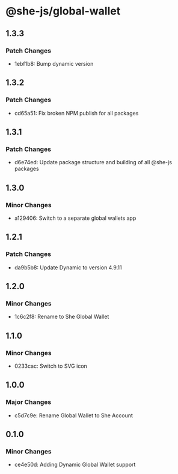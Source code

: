 # @she-js/global-wallet

## 1.3.3

### Patch Changes

- 1ebf1b8: Bump dynamic version

## 1.3.2

### Patch Changes

- cd65a51: Fix broken NPM publish for all packages

## 1.3.1

### Patch Changes

- d6e74ed: Update package structure and building of all @she-js packages

## 1.3.0

### Minor Changes

- a129406: Switch to a separate global wallets app

## 1.2.1

### Patch Changes

- da9b5b8: Update Dynamic to version 4.9.11

## 1.2.0

### Minor Changes

- 1c6c2f8: Rename to She Global Wallet

## 1.1.0

### Minor Changes

- 0233cac: Switch to SVG icon

## 1.0.0

### Major Changes

- c5d7c9e: Rename Global Wallet to She Account

## 0.1.0

### Minor Changes

- ce4e50d: Adding Dynamic Global Wallet support

